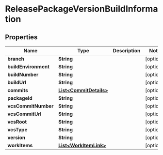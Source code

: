 

# ReleasePackageVersionBuildInformation


## Properties

Name | Type | Description | Notes
------------ | ------------- | ------------- | -------------
**branch** | **String** |  |  [optional]
**buildEnvironment** | **String** |  |  [optional]
**buildNumber** | **String** |  |  [optional]
**buildUrl** | **String** |  |  [optional]
**commits** | [**List&lt;CommitDetails&gt;**](CommitDetails.md) |  |  [optional]
**packageId** | **String** |  |  [optional]
**vcsCommitNumber** | **String** |  |  [optional]
**vcsCommitUrl** | **String** |  |  [optional]
**vcsRoot** | **String** |  |  [optional]
**vcsType** | **String** |  |  [optional]
**version** | **String** |  |  [optional]
**workItems** | [**List&lt;WorkItemLink&gt;**](WorkItemLink.md) |  |  [optional]



